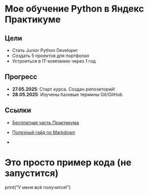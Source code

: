 # Мое обучение Python в Яндекс Практикуме

## Цели
- Стать Junior Python Developer
- Создать 5 проектов для портфолио
- Устроиться в IT-компанию через 1 год

## Прогресс
- **27.05.2025**: Старт курса. Создан репозиторий!
- **28.05.2025**: Изучены базовые термины Git/GitHub

## Ссылки
- [Бесплатная часть Практикума](ссылка)
- [Полезный гайд по Markdown](https://commonmark.org/help/)

- ```python
# Это просто пример кода (не запустится)
print("У меня всё получится!")
```
